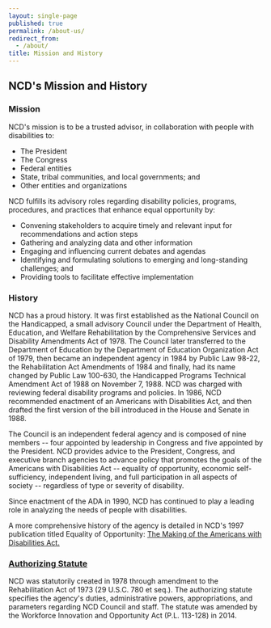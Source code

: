```yaml
---
layout: single-page
published: true
permalink: /about-us/
redirect_from:
  - /about/
title: Mission and History
---
```

## NCD's Mission and History

### Mission

NCD's mission is to be a trusted advisor, in collaboration with people with disabilities to:

* The President
* The Congress
* Federal entities
* State, tribal communities, and local governments; and
* Other entities and organizations

NCD fulfills its advisory roles regarding disability policies, programs, procedures, and practices that enhance equal opportunity by:

* Convening stakeholders to acquire timely and relevant input for recommendations and action steps
* Gathering and analyzing data and other information
* Engaging and influencing current debates and agendas
* Identifying and formulating solutions to emerging and long-standing challenges; and
* Providing tools to facilitate effective implementation

### History

NCD has a proud history. It was first established as the National Council on the Handicapped, a small advisory Council under the Department of Health, Education, and Welfare Rehabilitation by the Comprehensive Services and Disability Amendments Act of 1978. The Council later transferred to the Department of Education by the Department of Education Organization Act of 1979, then became an independent agency in 1984 by Public Law 98-22, the Rehabilitation Act Amendments of 1984 and finally, had its name changed by Public Law 100-630, the Handicapped Programs Technical Amendment Act of 1988 on November 7, 1988. NCD was charged with reviewing federal disability programs and policies. In 1986, NCD recommended enactment of an Americans with Disabilities Act, and then drafted the first version of the bill introduced in the House and Senate in 1988.

The Council is an independent federal agency and is composed of nine members -- four appointed by leadership in Congress and five appointed by the President. NCD provides advice to the President, Congress, and executive branch agencies to advance policy that promotes the goals of the Americans with Disabilities Act -- equality of opportunity, economic self-sufficiency, independent living, and full participation in all aspects of society -- regardless of type or severity of disability.

Since enactment of the ADA in 1990, NCD has continued to play a leading role in analyzing the needs of people with disabilities. 

A more comprehensive history of the agency is detailed in NCD's 1997 publication titled Equality of Opportunity: [The Making of the Americans with Disabilities Act.](https://ncd.gov/publications/1997/equality_of_Opportunity_The_Making_of_the_Americans_with_Disabilities_Act)

### **[Authorizing Statute](https://www.ncd.gov/about/authorizing-statute/)**

NCD was statutorily created in 1978 through amendment to the Rehabilitation Act of 1973 (29 U.S.C. 780 et seq.). The authorizing statute specifies the agency's duties, administrative powers, appropriations, and parameters regarding NCD Council and staff. The statute was amended by the Workforce Innovation and Opportunity Act (P.L. 113-128) in 2014.
